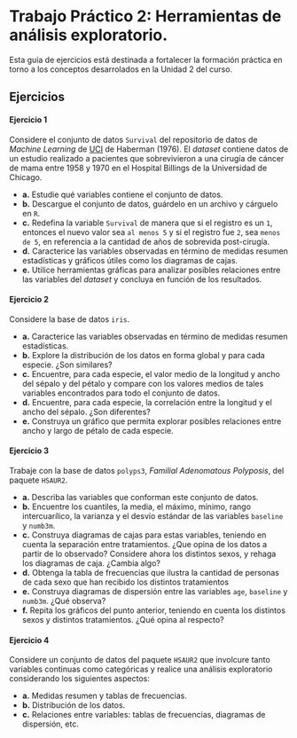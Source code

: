 # **Trabajo Práctico 2: Herramientas de análisis exploratorio.**

Esta guía de ejercicios está destinada a fortalecer la formación práctica en torno a los conceptos desarrolados en la Unidad 2 del curso.

## Ejercicios

#### Ejercicio 1

Considere el conjunto de datos `Survival` del repositorio de datos de *Machine Learning* de [UCI](https://archive.ics.uci.edu/ml/index.php) de Haberman (1976). El *dataset* contiene datos de un estudio realizado a pacientes que sobrevivieron a una cirugía de cáncer de mama entre 1958 y 1970 en el Hospital Billings de la Universidad de Chicago.

- **a.** Estudie qué variables contiene el conjunto de datos.
- **b.** Descargue el conjunto de datos, guárdelo en un archivo y cárguelo en `R`.
- **c.** Redefina la variable `Survival` de manera que si el registro es un `1`, entonces el nuevo valor sea `al menos 5` y si el registro fue `2`, sea `menos de 5`, en referencia a la cantidad de años de sobrevida post-cirugía.
- **d.** Caracterice las variables observadas en término de medidas resumen estadísticas y gráficos útiles como los diagramas de cajas.
- **e.** Utilice herramientas gráficas para analizar posibles relaciones entre las variables del *dataset* y concluya en función de los resultados.


#### Ejercicio 2
Considere la base de datos `iris`.
- **a.** Caracterice las variables observadas en término de medidas resumen estadísticas.
- **b.** Explore la distribución de los datos en forma global y para cada especie. ¿Son similares?
- **c.** Encuentre, para cada especie, el valor medio de la longitud  y ancho del sépalo y del pétalo y compare con los valores medios de tales variables encontrados para todo el conjunto de datos.
- **d.** Encuentre, para cada especie, la correlación entre la longitud y el ancho del sépalo. ¿Son diferentes?
- **e.** Construya un gráfico que permita explorar posibles relaciones entre ancho y largo de pétalo de cada especie.

#### Ejercicio 3
Trabaje con la base de datos `polyps3`, *Familial Adenomatous Polyposis*, del paquete `HSAUR2`.
- **a.** Describa las variables que conforman este conjunto de datos.
- **b.** Encuentre los cuantiles, la media, el máximo, mínimo, rango intercuarílico, la varianza y el desvío estándar de las variables `baseline` y `numb3m`.
- **c.** Construya diagramas de cajas para estas variables, teniendo en cuenta la separación entre tratamientos. ¿Que opina de los datos a partir de lo observado? Considere ahora los distintos sexos, y rehaga los diagramas de caja. ¿Cambia algo?
- **d.** Obtenga la tabla de frecuencias que ilustra la cantidad de personas de cada sexo que han recibido los distintos tratamientos
- **e.** Construya diagramas de dispersión entre las variables `age`, `baseline` y `numb3m`. ¿Qué observa?
- **f.** Repita los gráficos del punto anterior, teniendo en cuenta los distintos sexos y distintos tratamientos. ¿Qué opina al respecto?

#### Ejercicio 4
Considere un conjunto de datos del paquete `HSAUR2` que involcure tanto variables continuas como categóricas y realice una análisis exploratorio considerando los siguientes aspectos:
- **a.** Medidas resumen y tablas de frecuencias.
- **b.** Distribución de los datos.
- **c.** Relaciones entre variables: tablas de frecuencias, diagramas de dispersión, etc.
